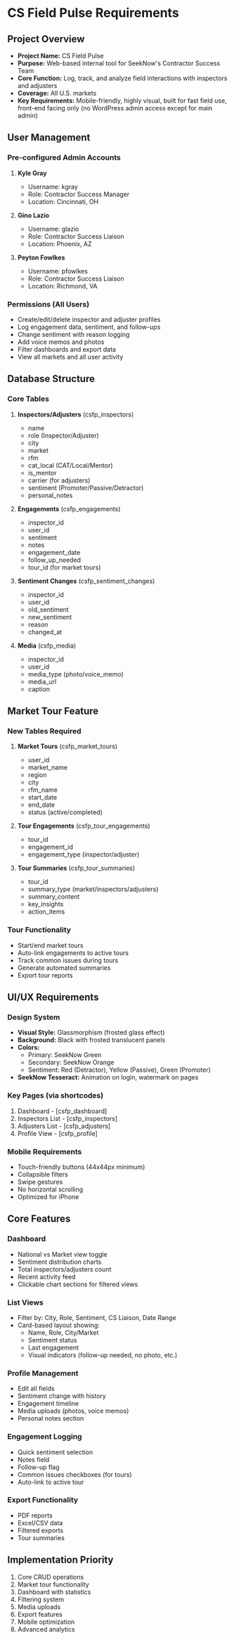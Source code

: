 # CS Field Pulse Requirements

## Project Overview
- **Project Name:** CS Field Pulse
- **Purpose:** Web-based internal tool for SeekNow's Contractor Success Team
- **Core Function:** Log, track, and analyze field interactions with inspectors and adjusters
- **Coverage:** All U.S. markets
- **Key Requirements:** Mobile-friendly, highly visual, built for fast field use, front-end facing only (no WordPress admin access except for main admin)

## User Management

### Pre-configured Admin Accounts
1. **Kyle Gray**
   - Username: kgray
   - Role: Contractor Success Manager
   - Location: Cincinnati, OH

2. **Gino Lazio**
   - Username: glazio
   - Role: Contractor Success Liaison
   - Location: Phoenix, AZ

3. **Peyton Fowlkes**
   - Username: pfowlkes
   - Role: Contractor Success Liaison
   - Location: Richmond, VA

### Permissions (All Users)
- Create/edit/delete inspector and adjuster profiles
- Log engagement data, sentiment, and follow-ups
- Change sentiment with reason logging
- Add voice memos and photos
- Filter dashboards and export data
- View all markets and all user activity

## Database Structure

### Core Tables
1. **Inspectors/Adjusters** (csfp_inspectors)
   - name
   - role (Inspector/Adjuster)
   - city
   - market
   - rfm
   - cat_local (CAT/Local/Mentor)
   - is_mentor
   - carrier (for adjusters)
   - sentiment (Promoter/Passive/Detractor)
   - personal_notes

2. **Engagements** (csfp_engagements)
   - inspector_id
   - user_id
   - sentiment
   - notes
   - engagement_date
   - follow_up_needed
   - tour_id (for market tours)

3. **Sentiment Changes** (csfp_sentiment_changes)
   - inspector_id
   - user_id
   - old_sentiment
   - new_sentiment
   - reason
   - changed_at

4. **Media** (csfp_media)
   - inspector_id
   - user_id
   - media_type (photo/voice_memo)
   - media_url
   - caption

## Market Tour Feature

### New Tables Required
1. **Market Tours** (csfp_market_tours)
   - user_id
   - market_name
   - region
   - city
   - rfm_name
   - start_date
   - end_date
   - status (active/completed)

2. **Tour Engagements** (csfp_tour_engagements)
   - tour_id
   - engagement_id
   - engagement_type (inspector/adjuster)

3. **Tour Summaries** (csfp_tour_summaries)
   - tour_id
   - summary_type (market/inspectors/adjusters)
   - summary_content
   - key_insights
   - action_items

### Tour Functionality
- Start/end market tours
- Auto-link engagements to active tours
- Track common issues during tours
- Generate automated summaries
- Export tour reports

## UI/UX Requirements

### Design System
- **Visual Style:** Glassmorphism (frosted glass effect)
- **Background:** Black with frosted translucent panels
- **Colors:**
  - Primary: SeekNow Green
  - Secondary: SeekNow Orange
  - Sentiment: Red (Detractor), Yellow (Passive), Green (Promoter)
- **SeekNow Tesseract:** Animation on login, watermark on pages

### Key Pages (via shortcodes)
1. Dashboard - [csfp_dashboard]
2. Inspectors List - [csfp_inspectors]
3. Adjusters List - [csfp_adjusters]
4. Profile View - [csfp_profile]

### Mobile Requirements
- Touch-friendly buttons (44x44px minimum)
- Collapsible filters
- Swipe gestures
- No horizontal scrolling
- Optimized for iPhone

## Core Features

### Dashboard
- National vs Market view toggle
- Sentiment distribution charts
- Total inspectors/adjusters count
- Recent activity feed
- Clickable chart sections for filtered views

### List Views
- Filter by: City, Role, Sentiment, CS Liaison, Date Range
- Card-based layout showing:
  - Name, Role, City/Market
  - Sentiment status
  - Last engagement
  - Visual indicators (follow-up needed, no photo, etc.)

### Profile Management
- Edit all fields
- Sentiment change with history
- Engagement timeline
- Media uploads (photos, voice memos)
- Personal notes section

### Engagement Logging
- Quick sentiment selection
- Notes field
- Follow-up flag
- Common issues checkboxes (for tours)
- Auto-link to active tour

### Export Functionality
- PDF reports
- Excel/CSV data
- Filtered exports
- Tour summaries

## Implementation Priority
1. Core CRUD operations
2. Market tour functionality
3. Dashboard with statistics
4. Filtering system
5. Media uploads
6. Export features
7. Mobile optimization
8. Advanced analytics